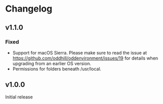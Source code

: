 # Changelog

## v1.1.0
### Fixed
- Support for macOS Sierra. Please make sure to read the issue at
https://github.com/oddhill/oddenvironment/issues/19 for details when upgrading
from an earlier OS version.
- Permissions for folders beneath /usr/local.

## v1.0.0
Initial release
